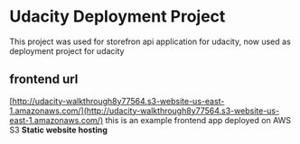 # Udacity Deployment Project
This project was used for storefron api application for udacity, now used as deployment project for udacity




## frontend url 
[http://udacity-walkthrough8y77564.s3-website-us-east-1.amazonaws.com/](http://udacity-walkthrough8y77564.s3-website-us-east-1.amazonaws.com/)
this is an example frontend app deployed on AWS S3 **Static website hosting**
